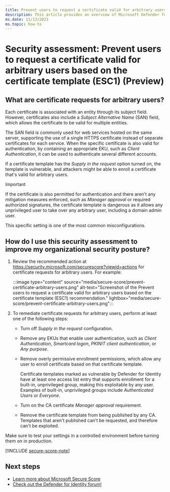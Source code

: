 ```yaml
---
title: Prevent users to request a certificate valid for arbitrary users based on the certificate template (ESC1) | Microsoft Defender for Identity
description: This article provides an overview of Microsoft Defender for Identity's 'Prevent users to request a certificate valid for arbitrary users based on the certificate template (ESC1)' identity security posture assessment report.
ms.date: 11/13/2023
ms.topic: how-to
---
```


# Security assessment: Prevent users to request a certificate valid for arbitrary users based on the certificate template (ESC1)  (Preview)

## What are certificate requests for arbitrary users?

Each certificate is associated with an entity through its subject field. However, certificates also include a *Subject Alternative Name* (SAN) field, which allows the certificate to be valid for multiple entities.

The SAN field is commonly used for web services hosted on the same server, supporting the use of a single HTTPS certificate instead of separate certificates for each service. When the specific certificate is also valid for authentication, by containing an appropriate EKU, such as *Client Authentication*, it can be used to authenticate several different accounts.

If a certificate template has the *Supply in the request* option turned on, the template is vulnerable, and attackers might be able to enroll a certificate that's valid for arbitrary users.

> [!IMPORTANT]
> If the certificate is also permitted for authentication and there aren't any mitigation measures enforced, such as *Manager approval* or required authorized signatures, the certificate template is dangerous as it allows any unprivileged user to take over any arbitrary user, including a domain admin user.
>
> This specific setting is one of the most common misconfigurations.
> 

## How do I use this security assessment to improve my organizational security posture?

1. Review the recommended action at <https://security.microsoft.com/securescore?viewid=actions> for certificate requests for arbitrary users. For example:

    :::image type="content" source="media/secure-score/prevent-certificate-arbitrary-users.png" alt-text="Screenshot of the Prevent users to request a certificate valid for arbitrary users based on the certificate template (ESC1) recommendation." lightbox="media/secure-score/prevent-certificate-arbitrary-users.png":::

1. To remediate certificate requests for arbitrary users, perform at least one of the following steps:

    - Turn off *Supply in the request* configuration.

    - Remove any EKUs that enable user authentication, such as *Client Authentication*, *Smartcard logon*, *PKINIT client authentication*, or *Any purpose*.

    - Remove overly permissive enrollment permissions, which allow any user to enroll certificate based on that certificate template.

        Certificate templates marked as vulnerable by Defender for Identity have at least one access list entry that supports enrollment for a built-in, unprivileged group, making this exploitable by any user. Examples of built-in, unprivileged groups include *Authenticated Users* or *Everyone*.

    - Turn on the CA certificate *Manager approval* requirement.

    - Remove the certificate template from being published by any CA. Templates that aren't published can't be requested, and therefore can't be exploited.

Make sure to test your settings in a controlled environment before turning them on in production.

[!INCLUDE [secure-score-note](../includes/secure-score-note.md)]


## Next steps

- [Learn more about Microsoft Secure Score](/microsoft-365/security/defender/microsoft-secure-score)
- [Check out the Defender for Identity forum!](<https://aka.ms/MDIcommunity>)
